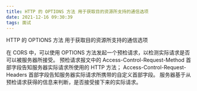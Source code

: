 ```yaml
---
title: HTTP 的 OPTIONS 方法 用于获取目的资源所支持的通信选项
date: 2021-12-16 09:30:39
tags: 面试
---
```


HTTP 的 OPTIONS 方法 用于获取目的资源所支持的通信选项


在 CORS 中，可以使用 OPTIONS 方法发起一个预检请求，以检测实际请求是否可以被服务器所接受。
预检请求报文中的 Access-Control-Request-Method 首部字段告知服务器实际请求所使用的 HTTP 方法；
Access-Control-Request-Headers 首部字段告知服务器实际请求所携带的自定义首部字段。
服务器基于从预检请求获得的信息来判断，是否接受接下来的实际请求。